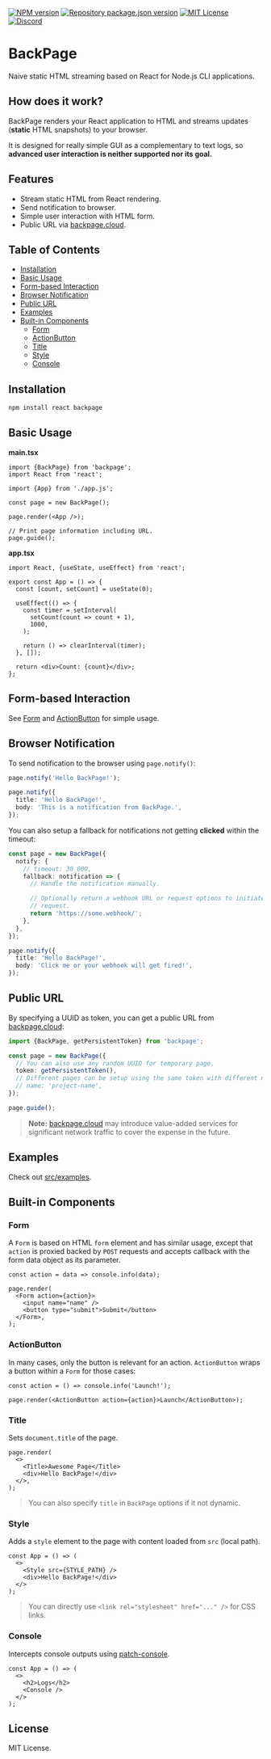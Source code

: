 [![NPM version](https://img.shields.io/npm/v/backpage?color=%23cb3837&style=flat-square)](https://www.npmjs.com/package/backpage)
[![Repository package.json version](https://img.shields.io/github/package-json/v/vilicvane/backpage?color=%230969da&label=repo&style=flat-square)](./package.json)
[![MIT License](https://img.shields.io/badge/license-MIT-999999?style=flat-square)](./LICENSE)
[![Discord](https://img.shields.io/badge/chat-discord-5662f6?style=flat-square)](https://discord.gg/wEVn2qcf8h)

# BackPage <!-- omit in toc -->

Naive static HTML streaming based on React for Node.js CLI applications.

## How does it work? <!-- omit in toc -->

BackPage renders your React application to HTML and streams updates (**static** HTML snapshots) to your browser.

It is designed for really simple GUI as a complementary to text logs, so **advanced user interaction is neither supported nor its goal.**

## Features <!-- omit in toc -->

- Stream static HTML from React rendering.
- Send notification to browser.
- Simple user interaction with HTML form.
- Public URL via [backpage.cloud](https://backpage.cloud).

## Table of Contents <!-- omit in toc -->

- [Installation](#installation)
- [Basic Usage](#basic-usage)
- [Form-based Interaction](#form-based-interaction)
- [Browser Notification](#browser-notification)
- [Public URL](#public-url)
- [Examples](#examples)
- [Built-in Components](#built-in-components)
  - [Form](#form)
  - [ActionButton](#actionbutton)
  - [Title](#title)
  - [Style](#style)
  - [Console](#console)

## Installation

```bash
npm install react backpage
```

## Basic Usage

**main.tsx**

```tsx
import {BackPage} from 'backpage';
import React from 'react';

import {App} from './app.js';

const page = new BackPage();

page.render(<App />);

// Print page information including URL.
page.guide();
```

**app.tsx**

```tsx
import React, {useState, useEffect} from 'react';

export const App = () => {
  const [count, setCount] = useState(0);

  useEffect(() => {
    const timer = setInterval(
      setCount(count => count + 1),
      1000,
    );

    return () => clearInterval(timer);
  }, []);

  return <div>Count: {count}</div>;
};
```

## Form-based Interaction

See [Form](#form) and [ActionButton](#actionbutton) for simple usage.

## Browser Notification

To send notification to the browser using `page.notify()`:

```ts
page.notify('Hello BackPage!');

page.notify({
  title: 'Hello BackPage!',
  body: 'This is a notification from BackPage.',
});
```

You can also setup a fallback for notifications not getting **clicked** within the timeout:

```ts
const page = new BackPage({
  notify: {
    // timeout: 30_000,
    fallback: notification => {
      // Handle the notification manually.

      // Optionally return a webhook URL or request options to initiate an HTTP
      // request.
      return 'https://some.webhook/';
    },
  },
});

page.notify({
  title: 'Hello BackPage!',
  body: 'Click me or your webhook will get fired!',
});
```

## Public URL

By specifying a UUID as token, you can get a public URL from [backpage.cloud](https://backpage.cloud):

```ts
import {BackPage, getPersistentToken} from 'backpage';

const page = new BackPage({
  // You can also use any random UUID for temporary page.
  token: getPersistentToken(),
  // Different pages can be setup using the same token with different names.
  // name: 'project-name',
});

page.guide();
```

> **Note:** [backpage.cloud](https://backpage.cloud) may introduce value-added services for significant network traffic to cover the expense in the future.

## Examples

Check out [src/examples](./src/examples).

## Built-in Components

### Form

A `Form` is based on HTML `form` element and has similar usage, except that `action` is proxied backed by `POST` requests and accepts callback with the form data object as its parameter.

```tsx
const action = data => console.info(data);

page.render(
  <Form action={action}>
    <input name="name" />
    <button type="submit">Submit</button>
  </Form>,
);
```

### ActionButton

In many cases, only the button is relevant for an action. `ActionButton` wraps a button within a `Form` for those cases:

```tsx
const action = () => console.info('Launch!');

page.render(<ActionButton action={action}>Launch</ActionButton>);
```

### Title

Sets `document.title` of the page.

```tsx
page.render(
  <>
    <Title>Awesome Page</Title>
    <div>Hello BackPage!</div>
  </>,
);
```

> You can also specify `title` in `BackPage` options if it not dynamic.

### Style

Adds a `style` element to the page with content loaded from `src` (local path).

```tsx
const App = () => (
  <>
    <Style src={STYLE_PATH} />
    <div>Hello BackPage!</div>
  </>
);
```

> You can directly use `<link rel="stylesheet" href="..." />` for CSS links.

### Console

Intercepts console outputs using [patch-console](https://www.npmjs.com/package/patch-console).

```tsx
const App = () => (
  <>
    <h2>Logs</h2>
    <Console />
  </>
);
```

## License <!-- omit in toc -->

MIT License.
